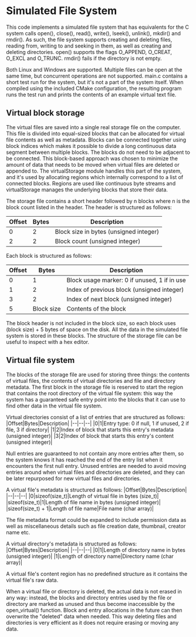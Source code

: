 # Simulated File System
This code implements a simulated file system that has equivalents for the C system calls open(), close(), read(), write(), lseek(), unlink(), mkdir() and rmdir(). As such, the file system supports creating and deleting files, reading from, writing to and seeking in them, as well as creating and deleting directories. open() supports the flags O_APPEND, O_CREAT, O_EXCL and O_TRUNC. rmdir() fails if the directory is not empty. 

Both Linux and Windows are supported. Multiple files can be open at the same time, but concurrent operations are not supported. main.c contains a short test run for the system, but it's not a part of the system itself. When compiled using the included CMake configuration, the resulting program runs the test run and prints the contents of an example virtual text file.

## Virtual block storage
The virtual files are saved into a single real storage file on the computer. This file is divided into equal-sized blocks that can be allocated for virtual file contents as well as metadata. Blocks can be connected together using block indices which makes it possible to divide a long continuous data segment between multiple blocks. The blocks do not need to be adjacent to be connected. This block-based approach was chosen to minimize the amount of data that needs to be moved when virtual files are deleted or appended to. The virtualStorage module handles this part of the system, and it's used by allocating regions which internally correspond to a list of connected blocks. Regions are used like continuous byte streams and virtualStorage manages the underlying blocks that store their data.

The storage file contains a short header followed by n blocks where n is the block count listed in the header. The header is structured as follows:

|Offset|Bytes|Description|
|--|--|--|
|0|2|Block size in bytes (unsigned integer)|
|2|2|Block count (unsigned integer)|

Each block is structured as follows:

|Offset|Bytes|Description|
|--|--|--|
|0|1|Block usage marker: 0 if unused, 1 if in use|
|1|2|Index of previous block (unsigned integer)|
|3|2|Index of next block (unsigned integer)|
|5|Block size|Contents of the block|

The block header is not included in the block size, so each block uses (block size) + 5 bytes of space on the disk. All the data in the simulated file system is stored in these blocks. The structure of the storage file can be useful to inspect with a hex editor.

## Virtual file system
The blocks of the storage file are used for storing three things: the contents of virtual files, the contents of virtual directories and file and directory metadata. The first block in the storage file is reserved to start the region that contains the root directory of the virtual file system: this way the system has a guaranteed safe entry point into the blocks that it can use to find other data in the virtual file system.

Virtual directories consist of a list of entries that are structured as follows:
|Offset|Bytes|Description|
|--|--|--|
|0|1|Entry type: 0 if null, 1 if unused, 2 if file, 3 if directory|
|1|2|Index of block that starts this entry's metadata (unsigned integer)|
|3|2|Index of block that starts this entry's content (unsigned integer)|

Null entries are guaranteed to not contain any more entries after them, so the system knows it has reached the end of the entry list when it encounters the first null entry. Unused entries are needed to avoid moving entries around when virtual files and directories are deleted, and they can be later repurposed for new virtual files and directories.

A virtual file's metadata is structured as follows:
|Offset|Bytes|Description|
|--|--|--|
|0|sizeof(size_t)|Length of virtual file in bytes (size_t)|
|sizeof(size_t)|1|Length of file name in bytes (unsigned integer)|
|sizeof(size_t) + 1|Length of file name|File name (char array)|

The file metadata format could be expanded to include permission data as well as miscellaneous details such as file creation date, thumbnail, creator name etc.

A virtual directory's metadata is structured as follows:
|Offset|Bytes|Description|
|--|--|--|
|0|1|Length of directory name in bytes (unsigned integer)|
|1|Length of directory name|Directory name (char array)|

A virtual file's content region has no predefined structure as it contains the virtual file's raw data.

When a virtual file or directory is deleted, the actual data is not erased in any way: instead, the blocks and directory entries used by the file or directory are marked as unused and thus become inaccessible by the open_virtual() function. Block and entry allocations in the future can then overwrite the "deleted" data when needed. This way deleting files and directories is very efficient as it does not require erasing or moving any data.
